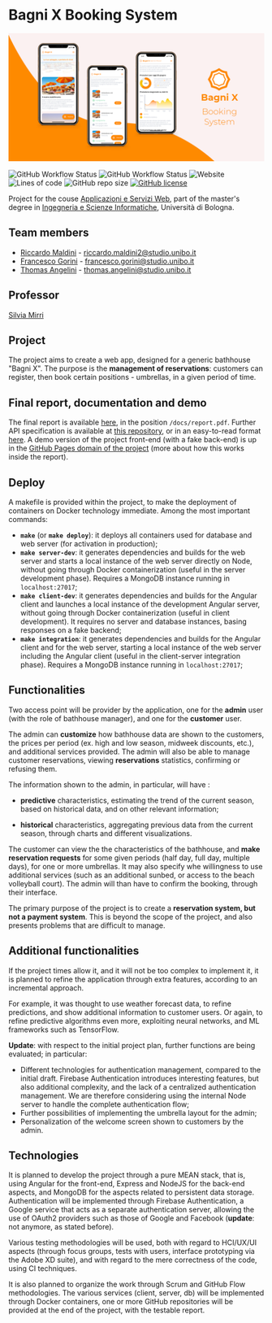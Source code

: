 # Bagni X Booking System
![](docs/assets/github-banner.png)

![GitHub Workflow Status](https://img.shields.io/github/workflow/status/ASW-Project-Team/Bagni-X-Booking-System/Docker%20Compose%20CI?label=Docker%20Compose%20CI%20Build)
![GitHub Workflow Status](https://img.shields.io/github/workflow/status/ASW-Project-Team/Bagni-X-Booking-System/Angular%20CD?label=Angular%20GH%20Pages%20CD)
![Website](https://img.shields.io/website?label=GH%20Pages%20demo%20site&url=https%3A%2F%2Fasw-project-team.github.io%2FBagni-X-Booking-System)
![Lines of code](https://img.shields.io/tokei/lines/github/ASW-Project-Team/Bagni-X-Booking-System)
![GitHub repo size](https://img.shields.io/github/repo-size/ASW-Project-Team/Bagni-X-Booking-System)
[![GitHub license](https://img.shields.io/github/license/ASW-Project-Team/Bagni-X-Booking-System)](https://github.com/ASW-Project-Team/Bagni-X-Booking-System/blob/master/LICENSE)

Project for the couse [Applicazioni e Servizi Web](https://www.unibo.it/it/didattica/insegnamenti/insegnamento/2020/412604), part of the master's degree in [Ingegneria e Scienze Informatiche](https://corsi.unibo.it/magistrale/IngegneriaScienzeInformatiche), Università di Bologna.

## Team members
 - [Riccardo Maldini](https://github.com/maldins46) - [riccardo.maldini2@studio.unibo.it](riccardo.maldini2@studio.unibo.it)
 - [Francesco Gorini](https://github.com/francescogorini) - [francesco.gorini@studio.unibo.it](francesco.gorini@studio.unibo.it)
 - [Thomas Angelini](https://github.com/ThomasAngeliniUnibo) - [thomas.angelini@studio.unibo.it](thomas.angelini@studio.unibo.it)
    
## Professor 
[Silvia Mirri](https://www.unibo.it/sitoweb/silvia.mirri)
 
## Project
The project aims to create a web app, designed for a generic bathhouse "Bagni X". The purpose is the **management of reservations**: customers can register, then book certain positions - umbrellas, in a given period of time.

## Final report, documentation and demo
The final report is available [here](./docs/report.pdf), in the position `/docs/report.pdf`. Further API specification is available at [this repository](https://github.com/ASW-Project-Team/Bagni-X-Api-Documentation/blob/master/swagger.yaml), or in an easy-to-read format [here](https://asw-project-team.github.io/Bagni-X-Api-Documentation/). A demo version of the project front-end (with a fake back-end) is up in the [GitHub Pages domain of the project](https://asw-project-team.github.io/Bagni-X-Booking-System) (more about how this works inside the report).

## Deploy
A makefile is provided within the project, to make the deployment of containers on Docker technology immediate. Among the most important commands:
- **`make`** (or **`make deploy`**): it deploys all containers used for database and web server (for activation in production);
- **`make server-dev`**: it generates dependencies and builds for the web server and starts a local instance of the web server directly on Node, without going through Docker containerization (useful in the server development phase). Requires a MongoDB instance running in `localhost:27017`;
- **`make client-dev`**: it generates dependencies and builds for the Angular client and launches a local instance of the development Angular server, without going through Docker containerization (useful in client development). It requires no server and database instances, basing responses on a fake backend;
- **`make integration`**: it generates dependencies and builds for the Angular client and for the web server, starting a local instance of the web server including the Angular client (useful in the client-server integration phase). Requires a MongoDB instance running in `localhost:27017`;

## Functionalities
Two access point will be provider by the application, one for the **admin** user (with the role of bathhouse manager), and one for the **customer** user.

The admin can **customize** how bathhouse data are shown to the customers, the prices per period (ex. high and low season, midweek discounts, etc.), and additional services provided. The admin will also be able to manage customer reservations, viewing **reservations** statistics, confirming or refusing them.

The information shown to the admin, in particular, will have :
 - **predictive** characteristics, estimating the trend of the current season, based on historical data, and on other relevant information;

 - **historical** characteristics, aggregating previous data from the current season, through charts and different visualizations.

The customer can view the the characteristics of the bathhouse, and **make reservation requests** for some given periods (half day, full day, multiple days), for one or more umbrellas. It may also specify whe willingness to use additional services (such as an additional sunbed, or access to the beach volleyball court). The admin will than have to confirm the booking, through their interface.

The primary purpose of the project is to create a **reservation system, but not a payment system**. This is beyond the scope of the project, and also presents problems that are difficult to manage.

## Additional functionalities
If the project times allow it, and it will not be too complex to implement it, it is planned to refine the application through extra features, according to an incremental approach.

For example, it was thought to use weather forecast data, to refine predictions, and show additional information to customer users. Or again, to refine predictive algorithms even more, exploiting neural networks, and ML frameworks such as TensorFlow.

**Update**: with respect to the initial project plan, further functions are being evaluated; in particular:
 - Different technologies for authentication management, compared to the initial draft. Firebase Authentication introduces interesting features, but also additional complexity, and the lack of a centralized authentication management. We are therefore considering using the internal Node server to handle the complete authentication flow;
 - Further possibilities of implementing the umbrella layout for the admin;
 - Personalization of the welcome screen shown to customers by the admin.

## Technologies
It is planned to develop the project through a pure MEAN stack, that is, using Angular for the front-end, Express and NodeJS for the back-end aspects, and MongoDB for the aspects related to persistent data storage. Authentication will be implemented through Firebase Authentication, a Google service that acts as a separate authentication server, allowing the use of OAuth2 providers such as those of Google and Facebook (**update**: not anymore, as stated before).

Various testing methodologies will be used, both with regard to HCI/UX/UI aspects (through focus groups, tests with users, interface prototyping via the Adobe XD suite), and with regard to the mere correctness of the code, using CI techniques.

It is also planned to organize the work through Scrum and GitHub Flow methodologies. The various services (client, server, db) will be implemented through Docker containers, one or more GitHub repositories will be provided at the end of the project, with the testable report.

